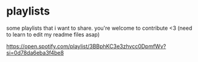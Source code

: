 # playlists

some playlists that i want to share. you're welcome to contribute <3 (need to learn to edit my readme files asap)

https://open.spotify.com/playlist/3BBphKC3e3zhvcc0DpmfWv?si=0d78da6eba3f4be8

